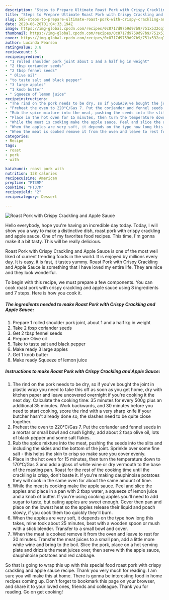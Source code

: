 ```yaml
---
description: "Steps to Prepare Ultimate Roast Pork with Crispy Crackling and Apple Sauce"
title: "Steps to Prepare Ultimate Roast Pork with Crispy Crackling and Apple Sauce"
slug: 595-steps-to-prepare-ultimate-roast-pork-with-crispy-crackling-and-apple-sauce
date: 2020-06-20T01:04:33.194Z
image: https://img-global.cpcdn.com/recipes/0c8717d9759d97b9/751x532cq70/roast-pork-with-crispy-crackling-and-apple-sauce-recipe-main-photo.jpg
thumbnail: https://img-global.cpcdn.com/recipes/0c8717d9759d97b9/751x532cq70/roast-pork-with-crispy-crackling-and-apple-sauce-recipe-main-photo.jpg
cover: https://img-global.cpcdn.com/recipes/0c8717d9759d97b9/751x532cq70/roast-pork-with-crispy-crackling-and-apple-sauce-recipe-main-photo.jpg
author: Lucinda Pearson
ratingvalue: 3.8
reviewcount: 5
recipeingredient:
- "1 rolled shoulder pork joint about 1 and a half kg in weight"
- "2 tbsp coriander seeds"
- "2 tbsp fennel seeds"
- " Olive oil"
- "to taste salt and black pepper"
- "3 large apples"
- "1 knob butter"
- " Squeeze of lemon juice"
recipeinstructions:
- "The rind on the pork needs to be dry, so if you&#39;ve bought the joint in plastic wrap you need to take this off as soon as you get home, dry with kitchen paper and leave uncovered overnight if you&#39;re cooking it the next day. Calculate the cooking time: 35 minutes for every 500g plus an additional 35 minutes. Work backwards, and 30 minutes before you need to start cooking, score the rind with a very sharp knife if your butcher hasn&#39;t already done so, the slashes need to be quite close together."
- "Preheat the oven to 220°C/Gas 7. Put the coriander and fennel seeds in a mortar or small bowl and crush lightly, add about 2 tbsp olive oil, lots of black pepper and some salt flakes."
- "Rub the spice mixture into the meat, pushing the seeds into the slits and including the sides and the bottom of the joint. Sprinkle over some fine salt - this helps the skin to crisp so make sure you cover evenly."
- "Place in the hot oven for 15 minutes, then turn the temperature down to 170°C/Gas 3 and add a glass of white wine or dry vermouth to the base of the roasting pan. Roast for the rest of the cooking time until the crackling is crisp, don&#39;t baste it. If you&#39;re making dauphinoise potatoes they will cook in the same oven for about the same amount of time."
- "While the meat is cooking make the apple sauce. Peel and slice the apples and place in a pan with 2 tbsp water, a squeeze of lemon juice and a knob of butter. If you&#39;re using cooking apples you&#39;ll need to add sugar to taste, but eating apples are sweet enough. Cover then pan and place on the lowest heat so the apples release their liquid and poach slowly, if you cook them too quickly they&#39;ll burn."
- "When the apples are very soft, it depends on the type how long this takes, mine took about 25 minutes, beat with a wooden spoon or mush with a stick blender. Transfer to a small bowl and cover."
- "When the meat is cooked remove it from the oven and leave to rest for 30 minutes. Transfer the meat juices to a small pan, add a little more white wine and bring to the boil. Slice the pork, place on a hot serving plate and drizzle the meat juices over, then serve with the apple sauce, dauphinoise potatoes and red cabbage."
categories:
- Recipe
tags:
- roast
- pork
- with

katakunci: roast pork with 
nutrition: 138 calories
recipecuisine: American
preptime: "PT39M"
cooktime: "PT37M"
recipeyield: "2"
recipecategory: Dessert

---
```



![Roast Pork with Crispy Crackling and Apple Sauce](https://img-global.cpcdn.com/recipes/0c8717d9759d97b9/751x532cq70/roast-pork-with-crispy-crackling-and-apple-sauce-recipe-main-photo.jpg)

Hello everybody, hope you're having an incredible day today. Today, I will show you a way to make a distinctive dish, roast pork with crispy crackling and apple sauce. One of my favorites food recipes. This time, I'm gonna make it a bit tasty. This will be really delicious.

Roast Pork with Crispy Crackling and Apple Sauce is one of the most well liked of current trending foods in the world. It is enjoyed by millions every day. It is easy, it is fast, it tastes yummy. Roast Pork with Crispy Crackling and Apple Sauce is something that I have loved my entire life. They are nice and they look wonderful.




To begin with this recipe, we must prepare a few components. You can cook roast pork with crispy crackling and apple sauce using 8 ingredients and 7 steps. Here is how you cook it.

##### The ingredients needed to make Roast Pork with Crispy Crackling and Apple Sauce:

1. Prepare 1 rolled shoulder pork joint, about 1 and a half kg in weight
1. Take 2 tbsp coriander seeds
1. Get 2 tbsp fennel seeds
1. Prepare  Olive oil
1. Take to taste salt and black pepper
1. Make ready 3 large apples
1. Get 1 knob butter
1. Make ready  Squeeze of lemon juice




##### Instructions to make Roast Pork with Crispy Crackling and Apple Sauce:

1. The rind on the pork needs to be dry, so if you&#39;ve bought the joint in plastic wrap you need to take this off as soon as you get home, dry with kitchen paper and leave uncovered overnight if you&#39;re cooking it the next day. Calculate the cooking time: 35 minutes for every 500g plus an additional 35 minutes. Work backwards, and 30 minutes before you need to start cooking, score the rind with a very sharp knife if your butcher hasn&#39;t already done so, the slashes need to be quite close together.
1. Preheat the oven to 220°C/Gas 7. Put the coriander and fennel seeds in a mortar or small bowl and crush lightly, add about 2 tbsp olive oil, lots of black pepper and some salt flakes.
1. Rub the spice mixture into the meat, pushing the seeds into the slits and including the sides and the bottom of the joint. Sprinkle over some fine salt - this helps the skin to crisp so make sure you cover evenly.
1. Place in the hot oven for 15 minutes, then turn the temperature down to 170°C/Gas 3 and add a glass of white wine or dry vermouth to the base of the roasting pan. Roast for the rest of the cooking time until the crackling is crisp, don&#39;t baste it. If you&#39;re making dauphinoise potatoes they will cook in the same oven for about the same amount of time.
1. While the meat is cooking make the apple sauce. Peel and slice the apples and place in a pan with 2 tbsp water, a squeeze of lemon juice and a knob of butter. If you&#39;re using cooking apples you&#39;ll need to add sugar to taste, but eating apples are sweet enough. Cover then pan and place on the lowest heat so the apples release their liquid and poach slowly, if you cook them too quickly they&#39;ll burn.
1. When the apples are very soft, it depends on the type how long this takes, mine took about 25 minutes, beat with a wooden spoon or mush with a stick blender. Transfer to a small bowl and cover.
1. When the meat is cooked remove it from the oven and leave to rest for 30 minutes. Transfer the meat juices to a small pan, add a little more white wine and bring to the boil. Slice the pork, place on a hot serving plate and drizzle the meat juices over, then serve with the apple sauce, dauphinoise potatoes and red cabbage.




So that is going to wrap this up with this special food roast pork with crispy crackling and apple sauce recipe. Thank you very much for reading. I am sure you will make this at home. There is gonna be interesting food in home recipes coming up. Don't forget to bookmark this page on your browser, and share it to your loved ones, friends and colleague. Thank you for reading. Go on get cooking!
